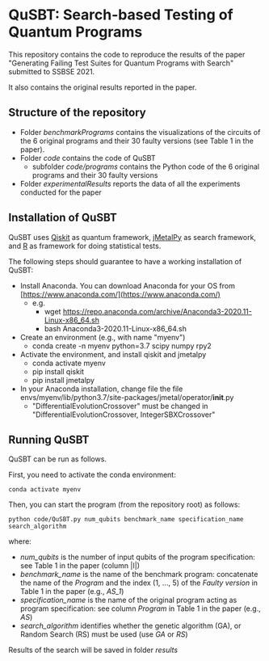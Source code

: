 # QuSBT: Search-based Testing of Quantum Programs

This repository contains the code to reproduce the results of the paper "Generating Failing Test Suites for Quantum Programs with Search" submitted to SSBSE 2021.

It also contains the original results reported in the paper.

## Structure of the repository

* Folder *benchmarkPrograms* contains the visualizations of the circuits of the 6 original programs and their 30 faulty versions (see Table 1 in the paper).
* Folder *code* contains the code of QuSBT
    * subfolder *code/programs* contains the Python code of the 6 original programs and their 30 faulty versions
* Folder *experimentalResults* reports the data of all the experiments conducted for the paper

## Installation of QuSBT
QuSBT uses [Qiskit](https://qiskit.org/) as quantum framework, [jMetalPy](https://github.com/jMetal/jMetalPy) as search framework, and [R](https://www.r-project.org/) as framework for doing statistical tests.

The following steps should guarantee to have a working installation of QuSBT:
* Install Anaconda. You can download Anaconda for your OS from [https://www.anaconda.com/](https://www.anaconda.com/)
    * e.g.
        * wget https://repo.anaconda.com/archive/Anaconda3-2020.11-Linux-x86_64.sh
        * bash Anaconda3-2020.11-Linux-x86_64.sh
* Create an environment (e.g., with name "myenv")
    * conda create -n myenv python=3.7 scipy numpy rpy2
* Activate the environment, and install qiskit and jmetalpy
    * conda activate myenv
    * pip install qiskit
    * pip install jmetalpy
* In your Anaconda installation, change file the file envs/myenv/lib/python3.7/site-packages/jmetal/operator/__init__.py
    * "DifferentialEvolutionCrossover" must be changed in "DifferentialEvolutionCrossover, IntegerSBXCrossover"

## Running QuSBT

QuSBT can be run as follows.

First, you need to activate the conda environment:

```
conda activate myenv
```

Then, you can start the program (from the repository root) as follows:

```
python code/QuSBT.py num_qubits benchmark_name specification_name search_algorithm
```

where:
* *num_qubits* is the number of input qubits of the program specification: see Table 1 in the paper (column |I|)
* *benchmark_name* is the name of the benchmark program: concatenate the name of the *Program* and the index (1, ..., 5) of the *Faulty version* in Table 1 in the paper (e.g., *AS_1*)
* *specification_name* is the name of the original program acting as program specification: see column *Program* in Table 1 in the paper (e.g., *AS*)
* *search_algorithm* identifies whether the genetic algorithm (GA), or Random Search (RS) must be used (use *GA* or *RS*)

Results of the search will be saved in folder *results*
